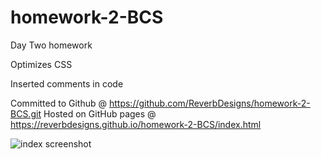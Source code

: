 # homework-2-BCS
Day Two homework

Optimizes CSS

Inserted comments in code

Committed to Github @ https://github.com/ReverbDesigns/homework-2-BCS.git
 Hosted on GitHub pages @ https://reverbdesigns.github.io/homework-2-BCS/index.html

 ![index screenshot](./assets/images/index.png)
